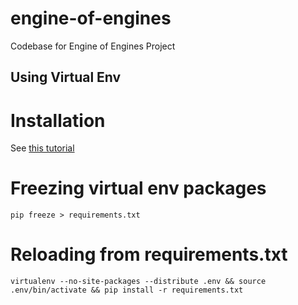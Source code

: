 engine-of-engines
=================

Codebase for Engine of Engines Project

Using Virtual Env
-----------------
# Installation
See [this tutorial](http://simononsoftware.com/virtualenv-tutorial/)
# Freezing virtual env packages
`pip freeze > requirements.txt`
# Reloading from requirements.txt
`virtualenv --no-site-packages --distribute .env && source .env/bin/activate && pip install -r requirements.txt`